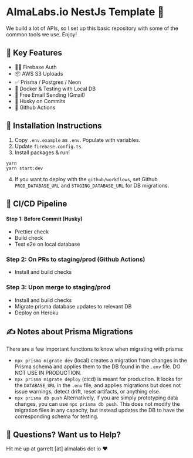 # AlmaLabs.io NestJs Template 🔼

We build a lot of APIs, so I set up this basic repository with some of the common tools we use. Enjoy!

## 🔑 Key Features

- 🐦‍🔥 Firebase Auth
- 📦 AWS S3 Uploads
- ✅ Prisma / Postgres / Neon
- 🐳 Docker & Testing with Local DB
- 📧 Free Email Sending (Gmail)
- 🐺 Husky on Commits
- 📀 Github Actions

## 📝 Installation Instructions

1. Copy `.env.example` as `.env`. Populate with variables.
2. Update `firebase.config.ts`.
3. Install packages & run!

```
yarn
yarn start:dev
```

4. If you want to deploy with the `github/workflows`, set Github `PROD_DATABASE_URL` and `STAGING_DATABASE_URL` for DB migrations.

## 🪈 CI/CD Pipeline

#### Step 1: Before Commit (Husky)

- Prettier check
- Build check
- Test e2e on local database

### Step 2: On PRs to staging/prod (Github Actions)

- Install and build checks

### Step 3: Upon merge to staging/prod

- Install and build checks
- Migrate prisma database updates to relevant DB
- Deploy on Heroku

## ✍️ Notes about Prisma Migrations

There are a few important functions to know when migrating with prisma:

- `npx prisma migrate dev` (local) creates a migration from changes in the Prisma schema and applies them to the DB found in the `.env` file. DO NOT USE IN PRODUCTION.
- `npx prisma migrate deploy` (cicd) is meant for production. It looks for the `DATABASE_URL` in the `.env` file, and applies migrations but does not issue warnings, detect drift, reset artifacts, or anything else.
- `npx prisma db push` Alternatively, if you are simply prototyping data changes, you can use `npx prisma db push`. This does not modify the migration files in any capacity, but instead updates the DB to have the corresponding schema for testing.

## 🤔 Questions? Want us to Help?

Hit me up at garrett [at] almalabs dot io ❤️
